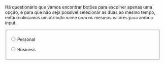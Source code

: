 Há questionário que vamos encontrar botões para escolher apenas uma opção, e para que não seja possivel selecionar as duas ao mesmo tempo, então colocamos um atributo name com os mesmos valores para ambos input.

<fieldset>

<label><input name="account-type" type="radio" /> Personal</label>

<label><input name="account-type" type="radio" /> Business</label>

</fieldset>